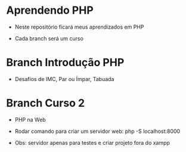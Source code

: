 # Aprendendo PHP

- Neste repositório ficará meus aprendizados em PHP

- Cada branch será um curso 

# Branch Introdução PHP

- Desafios de IMC, Par ou Ímpar, Tabuada

# Branch Curso 2

- PHP na Web

- Rodar comando para criar um servidor web: php -S localhost:8000

- Obs: servidor apenas para testes e criar projeto fora do xampp